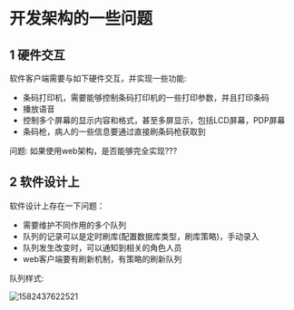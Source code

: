 # 开发架构的一些问题

## 1 硬件交互

软件客户端需要与如下硬件交互，并实现一些功能:

- 条码打印机，需要能够控制条码打印机的一些打印参数，并且打印条码
- 播放语音
- 控制多个屏幕的显示内容和格式，甚至多屏显示，包括LCD屏幕，PDP屏幕
- 条码枪，病人的一些信息要通过直接刷条码枪获取到

问题: 如果使用web架构，是否能够完全实现???

## 2 软件设计上

软件设计上存在一下问题：

- 需要维护不同作用的多个队列
- 队列的记录可以是定时刷库(配置数据库类型，刷库策略)，手动录入
- 队列发生改变时，可以通知到相关的角色人员
- web客户端要有刷新机制，有策略的刷新队列

队列样式:

![1582437622521](C:\Users\ronzh\AppData\Roaming\Typora\typora-user-images\1582437622521.png)